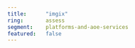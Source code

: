 ```yaml
---
title:      "imgix"
ring:       assess
segment:    platforms-and-aoe-services
featured:   false
---
```

